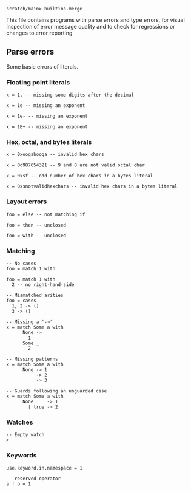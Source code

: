 
```ucm:hide
scratch/main> builtins.merge
```

This file contains programs with parse errors and type errors, for visual inspection of error message quality and to check for regressions or changes to error reporting.

## Parse errors

Some basic errors of literals.

### Floating point literals

```unison:error
x = 1. -- missing some digits after the decimal
```

```unison:error
x = 1e -- missing an exponent
```

```unison:error
x = 1e- -- missing an exponent
```

```unison:error
x = 1E+ -- missing an exponent
```

### Hex, octal, and bytes literals

```unison:error
x = 0xoogabooga -- invalid hex chars
```

```unison:error
x = 0o987654321 -- 9 and 8 are not valid octal char
```

```unison:error
x = 0xsf -- odd number of hex chars in a bytes literal
```

```unison:error
x = 0xsnotvalidhexchars -- invalid hex chars in a bytes literal
```

### Layout errors

```unison:error
foo = else -- not matching if
```

```unison:error
foo = then -- unclosed
```

```unison:error
foo = with -- unclosed
```

### Matching

```unison:error
-- No cases
foo = match 1 with
```

```unison:error
foo = match 1 with
  2 -- no right-hand-side
```

```unison:error
-- Mismatched arities
foo = cases
  1, 2 -> ()
  3 -> ()
```

```unison:error
-- Missing a '->'
x = match Some a with
      None -> 
        1
      Some _
        2
```

```unison:error
-- Missing patterns
x = match Some a with
      None -> 1
           -> 2
           -> 3
```

```unison:error
-- Guards following an unguarded case
x = match Some a with
      None     -> 1
        | true -> 2
```

### Watches

```unison:error
-- Empty watch
>
```

### Keywords

```unison:error
use.keyword.in.namespace = 1
```

```unison:error
-- reserved operator
a ! b = 1
```
